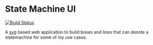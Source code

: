 # State Machine UI

[![Build Status](https://travis-ci.org/sks/statemachine.svg?branch=master)](https://travis-ci.org/sks/statemachine)

A [svg](https://en.wikipedia.org/wiki/Scalable_Vector_Graphics) based web application to build boxes and lines that can denote a statemachine for some of my use cases.
